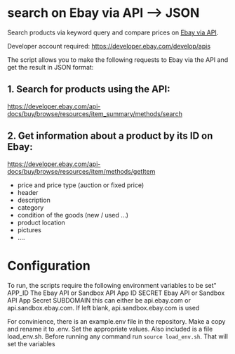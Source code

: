 # search on Ebay via API --> JSON
Search products via keyword query and compare prices on [Ebay via API](https://developer.ebay.com/api-docs/buy/browse/overview.html).

Developer account required: https://developer.ebay.com/develop/apis

The script allows you to make the following requests to Ebay via the API and get the result in JSON format:

## 1. Search for products using the API:

  https://developer.ebay.com/api-docs/buy/browse/resources/item_summary/methods/search

## 2. Get information about a product by its ID on Ebay: 

https://developer.ebay.com/api-docs/buy/browse/resources/item/methods/getItem

- price and price type (auction or fixed price)
- header
- description
- category
- condition of the goods (new / used ...)
- product location
- pictures
- ....

# Configuration
To run, the scripts require the following environment variables to be set"
APP_ID The Ebay API or Sandbox API App ID
SECRET Ebay API or Sandbox API App Secret
SUBDOMAIN this can either be api.ebay.com or api.sandbox.ebay.com. If left blank, api.sandbox.ebay.com is used

For convinience, there is an example.env file in the repository. Make a copy and rename it to .env.
Set the appropriate values.
Also included is a file load_env.sh. Before running any command run `source load_env.sh`. That will set the variables
